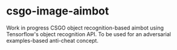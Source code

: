 # csgo-image-aimbot
Work in progress CSGO object recognition-based aimbot using Tensorflow's object recognition API. To be used for an adversarial examples-based anti-cheat concept.
